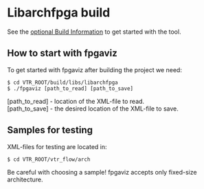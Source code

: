 # Libarchfpga build

See the [optional Build Information](https://github.com/verilog-to-routing/vtr-verilog-to-routing/blob/master/doc/src/vtr/optional_build_info.md) to get started with the tool. 

## How to start with fpgaviz
To get started with fpgaviz after building the project we need:

```
$ cd VTR_ROOT/build/libs/libarchfpga
$ ./fpgaviz [path_to_read] [path_to_save]
```
[path_to_read] - location of the XML-file to read.<br/>
[path_to_save] - the desired location of the XML-file to save.


## Samples for testing
XML-files for testing are located in:
```
$ cd VTR_ROOT/vtr_flow/arch
```
Be careful with choosing a sample! fpgaviz accepts only fixed-size architecture.
